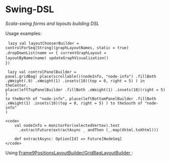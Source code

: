 Swing-DSL
========================

<i> Scala-swing forms and layouts building DSL </i>


Usage examples:
    <pre>
       <code>lazy val layoutChooserBuilder = controlForSeq[String](graphLayoutNames, static = true)</code>
         <code>.dropDownList(name => {</code>
           <code>currentGraphLayout = layoutByName(name)</code>
           <code>updateGraphVisualization()</code>
         <code>})</code>
    </pre>
    <code>
        lazy val controlPanelBuilder = panel.gridBag(
          place(scrollable()(nodeInfo, "node-info")
              .fillBoth
              .yWeight(.9)
              .xWeight(1)
              .insets(10)(top = 0, right = 5)
            ) in theCenter,
          place(leftTopPanelBuilder
              .fillBoth
              .xWeight(1)
              .insets(10)(right = 5)
            ) to theNorth of "node-info",
          place(leftBottomPanelBuilder
              .fillBoth
              .xWeight(1)
              .insets(10)(top = 0, right = 5)
            ) to theSouth of "node-info"
        )
    </code>

    <code>
        val nodeInfo = monitorFor(selectedVertex).text
          .extractFuture(extractAsync _ andThen (_.map(Xhtml.toXhtml)))

        def extractAsync: Option[Id] => Future[NodeSeq]
    </code>

Using <a href="https://github.com/fehu/swing-dsl/blob/1e6237a57d8a6dc0a08cae603d929215d0040db9/src/main/scala/feh/dsl/swing/SwingAppFrame.scala">
    Frame9PositionsLayoutBuilder/GridBagLayoutBuilder </a>:
